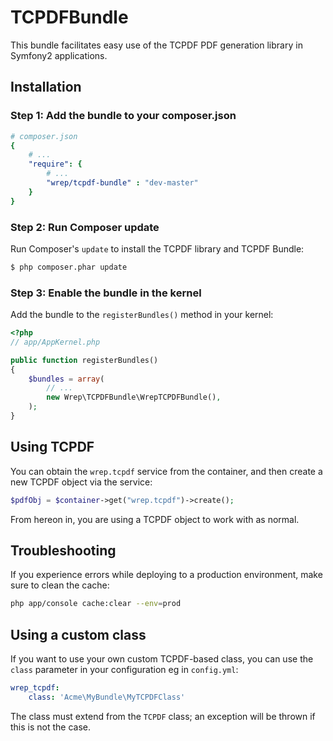 TCPDFBundle
=======================

This bundle facilitates easy use of the TCPDF PDF generation library in
Symfony2 applications.

Installation
------------

### Step 1: Add the bundle to your composer.json
``` yaml
# composer.json
{
    # ...
    "require": {
        # ...
        "wrep/tcpdf-bundle" : "dev-master"
    }
}    
```

### Step 2: Run Composer update

Run Composer's ``update`` to install the TCPDF library and TCPDF Bundle:

```bash
$ php composer.phar update
```

### Step 3: Enable the bundle in the kernel

Add the bundle to the `registerBundles()` method in your kernel:

``` php
<?php
// app/AppKernel.php

public function registerBundles()
{
    $bundles = array(
        // ...
        new Wrep\TCPDFBundle\WrepTCPDFBundle(),
    );
}
```

Using TCPDF
-----------

You can obtain the `wrep.tcpdf` service from the container,
and then create a new TCPDF object via the service:

``` php
$pdfObj = $container->get("wrep.tcpdf")->create();
```

From hereon in, you are using a TCPDF object to work with as normal.

Troubleshooting
---------------

If you experience errors while deploying to a production environment, make sure to clean the cache:

```bash
php app/console cache:clear --env=prod
```

Using a custom class
--------------------

If you want to use your own custom TCPDF-based class, you can use
the `class` parameter in your configuration eg in `config.yml`:

``` yaml
wrep_tcpdf:
    class: 'Acme\MyBundle\MyTCPDFClass'
```

The class must extend from the `TCPDF` class; an exception will be
thrown if this is not the case.

